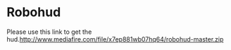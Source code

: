 # Robohud
Please use this link to get the hud.http://www.mediafire.com/file/x7ep881wb07hq64/robohud-master.zip
